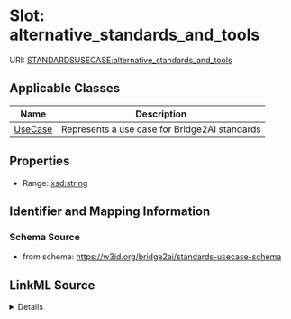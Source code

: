 # Slot: alternative_standards_and_tools

URI: [STANDARDSUSECASE:alternative_standards_and_tools](https://w3id.org/bridge2ai/standards-usecase-schema/alternative_standards_and_tools)



<!-- no inheritance hierarchy -->




## Applicable Classes

| Name | Description |
| --- | --- |
[UseCase](UseCase.md) | Represents a use case for Bridge2AI standards






## Properties

* Range: [xsd:string](xsd:string)







## Identifier and Mapping Information







### Schema Source


* from schema: https://w3id.org/bridge2ai/standards-usecase-schema




## LinkML Source

<details>
```yaml
name: alternative_standards_and_tools
from_schema: https://w3id.org/bridge2ai/standards-usecase-schema
rank: 1000
alias: alternative_standards_and_tools
domain_of:
- UseCase
range: string

```
</details>